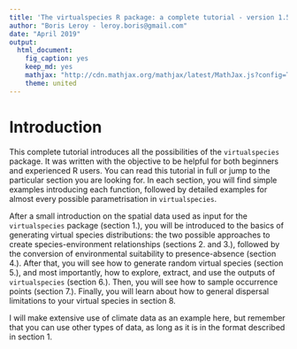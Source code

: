 ```yaml
---
title: 'The virtualspecies R package: a complete tutorial - version 1.5'
author: "Boris Leroy - leroy.boris@gmail.com"
date: "April 2019"
output:
  html_document:
    fig_caption: yes
    keep_md: yes
    mathjax: "http://cdn.mathjax.org/mathjax/latest/MathJax.js?config=TeX-AMS-MML_HTMLorMML"
    theme: united
---
```




# Introduction

This complete tutorial introduces all the possibilities of the `virtualspecies` package. It was written with the objective to be helpful for both beginners and experienced R users. You can read this tutorial in full or jump to the particular section you are looking for. In each section, you will find simple examples introducing each function, followed by detailed examples for almost every possible parametrisation in `virtualspecies`.


After a small introduction on the spatial data used as input for the `virtualspecies` package (section 1.), you will be introduced to the basics of generating virtual species distributions: the two possible approaches to create species-environment relationships (sections 2. and 3.), followed by the conversion of environmental suitability to presence-absence (section 4.). After that, you will see how to generate random virtual species (section 5.), and most importantly, how to explore, extract, and use the outputs of `virtualspecies` (section 6.). Then, you will see how to sample occurrence points (section 7.). Finally, you will learn about how to general dispersal limitations to your virtual species in section 8. 


I will make extensive use of climate data as an example here, but remember that you can use other types of data, as long as it is in the format described in section 1.
